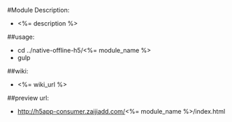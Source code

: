 #Module Description:
+ <%= description %>

##usage:
+ cd ../native-offline-h5/<%= module_name %>
+ gulp

##wiki:
+ <%= wiki_url %>

##preview url:
+ http://h5app-consumer.zaijiadd.com/<%= module_name %>/index.html

